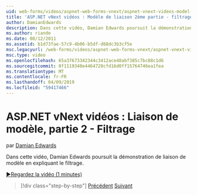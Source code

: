 ```yaml
---
uid: web-forms/videos/aspnet-web-forms-vnext/aspnet-vnext-videos-model-binding-part-2-filtering
title: 'ASP.NET vNext vidéos : Modèle de liaison 2ème partie - filtrage | Microsoft Docs'
author: DamianEdwards
description: Dans cette vidéo, Damian Edwards poursuit la démonstration de liaison de modèle en expliquant le filtrage.
ms.author: riande
ms.date: 08/12/2011
ms.assetid: b1d73fae-57c9-4b06-b5df-d68dc3b3cf5e
msc.legacyurl: /web-forms/videos/aspnet-web-forms-vnext/aspnet-vnext-videos-model-binding-part-2-filtering
msc.type: video
ms.openlocfilehash: 65a37673342344c3412ace48abf385c7bc88c1d6
ms.sourcegitcommit: 0f1119340e4464720cfd16d0ff15764746ea1fea
ms.translationtype: MT
ms.contentlocale: fr-FR
ms.lasthandoff: 04/09/2019
ms.locfileid: "59417466"
---
```

# <a name="aspnet-vnext-videos-model-binding-part-2---filtering"></a>ASP.NET vNext vidéos : Liaison de modèle, partie 2 - Filtrage

par [Damian Edwards](https://github.com/DamianEdwards)

Dans cette vidéo, Damian Edwards poursuit la démonstration de liaison de modèle en expliquant le filtrage.

[&#9654;Regardez la vidéo (1 minutes)](https://channel9.msdn.com/Blogs/ASP-NET-Site-Videos/aspnet-vnext-videos-model-binding-part-2-filtering)

> [!div class="step-by-step"]
> [Précédent](aspnet-vnext-videos-model-binding-part-1-selecting-data.md)
> [Suivant](aspnet-vnext-videos-model-binding-part-3-updating.md)
